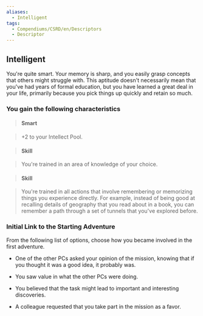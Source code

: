 ```yaml
---
aliases:
  - Intelligent
tags:
  - Compendiums/CSRD/en/Descriptors
  - Descriptor
---
```

  
## Intelligent    
You're quite smart. Your memory is sharp, and you easily grasp concepts that others might struggle with. This aptitude doesn't necessarily mean that you've had years of formal education, but you have learned a great deal in your life, primarily because you pick things up quickly and retain so much.  
### You gain the following characteristics    
> #### Smart  
> +2 to your Intellect Pool.    
  
> #### Skill  
> You're trained in an area of knowledge of your choice.    
  
> #### Skill  
> You're trained in all actions that involve remembering or memorizing things you experience directly. For example, instead of being good at recalling details of geography that you read about in a book, you can remember a path through a set of tunnels that you've explored before.    
  
### Initial Link to the Starting Adventure    
From the following list of options, choose how you became involved in the first adventure.    
- One of the other PCs asked your opinion of the mission, knowing that if you thought it was a good idea, it probably was.    
- You saw value in what the other PCs were doing.    
- You believed that the task might lead to important and interesting discoveries.    
- A colleague requested that you take part in the mission as a favor.  